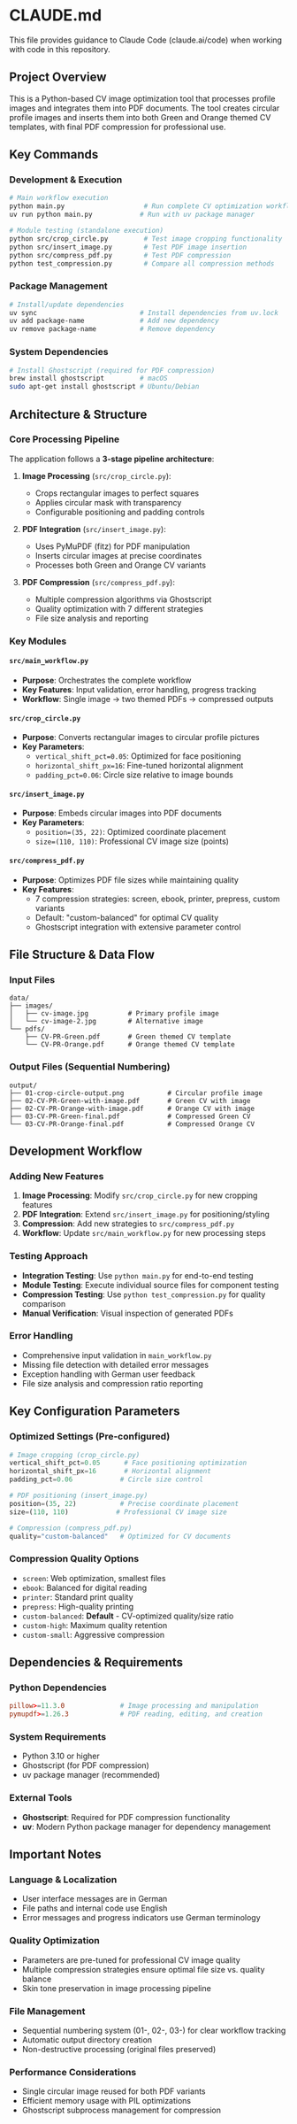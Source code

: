 # CLAUDE.md

This file provides guidance to Claude Code (claude.ai/code) when working with code in this repository.

## Project Overview

This is a Python-based CV image optimization tool that processes profile images and integrates them into PDF documents. The tool creates circular profile images and inserts them into both Green and Orange themed CV templates, with final PDF compression for professional use.

## Key Commands

### Development & Execution
```bash
# Main workflow execution
python main.py                    # Run complete CV optimization workflow
uv run python main.py            # Run with uv package manager

# Module testing (standalone execution)
python src/crop_circle.py         # Test image cropping functionality
python src/insert_image.py        # Test PDF image insertion
python src/compress_pdf.py        # Test PDF compression
python test_compression.py        # Compare all compression methods
```

### Package Management
```bash
# Install/update dependencies
uv sync                          # Install dependencies from uv.lock
uv add package-name              # Add new dependency
uv remove package-name           # Remove dependency
```

### System Dependencies
```bash
# Install Ghostscript (required for PDF compression)
brew install ghostscript         # macOS
sudo apt-get install ghostscript # Ubuntu/Debian
```

## Architecture & Structure

### Core Processing Pipeline
The application follows a **3-stage pipeline architecture**:

1. **Image Processing** (`src/crop_circle.py`):
   - Crops rectangular images to perfect squares
   - Applies circular mask with transparency
   - Configurable positioning and padding controls

2. **PDF Integration** (`src/insert_image.py`):
   - Uses PyMuPDF (fitz) for PDF manipulation
   - Inserts circular images at precise coordinates
   - Processes both Green and Orange CV variants

3. **PDF Compression** (`src/compress_pdf.py`):
   - Multiple compression algorithms via Ghostscript
   - Quality optimization with 7 different strategies
   - File size analysis and reporting

### Key Modules

#### `src/main_workflow.py`
- **Purpose**: Orchestrates the complete workflow
- **Key Features**: Input validation, error handling, progress tracking
- **Workflow**: Single image → two themed PDFs → compressed outputs

#### `src/crop_circle.py`
- **Purpose**: Converts rectangular images to circular profile pictures
- **Key Parameters**:
  - `vertical_shift_pct=0.05`: Optimized for face positioning
  - `horizontal_shift_px=16`: Fine-tuned horizontal alignment
  - `padding_pct=0.06`: Circle size relative to image bounds

#### `src/insert_image.py`
- **Purpose**: Embeds circular images into PDF documents
- **Key Parameters**:
  - `position=(35, 22)`: Optimized coordinate placement
  - `size=(110, 110)`: Professional CV image size (points)

#### `src/compress_pdf.py`
- **Purpose**: Optimizes PDF file sizes while maintaining quality
- **Key Features**:
  - 7 compression strategies: screen, ebook, printer, prepress, custom variants
  - Default: "custom-balanced" for optimal CV quality
  - Ghostscript integration with extensive parameter control

## File Structure & Data Flow

### Input Files
```
data/
├── images/
│   ├── cv-image.jpg          # Primary profile image
│   └── cv-image-2.jpg        # Alternative image
└── pdfs/
    ├── CV-PR-Green.pdf       # Green themed CV template
    └── CV-PR-Orange.pdf      # Orange themed CV template
```

### Output Files (Sequential Numbering)
```
output/
├── 01-crop-circle-output.png           # Circular profile image
├── 02-CV-PR-Green-with-image.pdf       # Green CV with image
├── 02-CV-PR-Orange-with-image.pdf      # Orange CV with image
├── 03-CV-PR-Green-final.pdf            # Compressed Green CV
└── 03-CV-PR-Orange-final.pdf           # Compressed Orange CV
```

## Development Workflow

### Adding New Features
1. **Image Processing**: Modify `src/crop_circle.py` for new cropping features
2. **PDF Integration**: Extend `src/insert_image.py` for positioning/styling
3. **Compression**: Add new strategies to `src/compress_pdf.py`
4. **Workflow**: Update `src/main_workflow.py` for new processing steps

### Testing Approach
- **Integration Testing**: Use `python main.py` for end-to-end testing
- **Module Testing**: Execute individual source files for component testing
- **Compression Testing**: Use `python test_compression.py` for quality comparison
- **Manual Verification**: Visual inspection of generated PDFs

### Error Handling
- Comprehensive input validation in `main_workflow.py`
- Missing file detection with detailed error messages
- Exception handling with German user feedback
- File size analysis and compression ratio reporting

## Key Configuration Parameters

### Optimized Settings (Pre-configured)
```python
# Image cropping (crop_circle.py)
vertical_shift_pct=0.05      # Face positioning optimization
horizontal_shift_px=16       # Horizontal alignment
padding_pct=0.06            # Circle size control

# PDF positioning (insert_image.py)  
position=(35, 22)           # Precise coordinate placement
size=(110, 110)            # Professional CV image size

# Compression (compress_pdf.py)
quality="custom-balanced"   # Optimized for CV documents
```

### Compression Quality Options
- `screen`: Web optimization, smallest files
- `ebook`: Balanced for digital reading
- `printer`: Standard print quality
- `prepress`: High-quality printing
- `custom-balanced`: **Default** - CV-optimized quality/size ratio
- `custom-high`: Maximum quality retention
- `custom-small`: Aggressive compression

## Dependencies & Requirements

### Python Dependencies
```toml
pillow>=11.3.0              # Image processing and manipulation
pymupdf>=1.26.3             # PDF reading, editing, and creation
```

### System Requirements
- Python 3.10 or higher
- Ghostscript (for PDF compression)
- uv package manager (recommended)

### External Tools
- **Ghostscript**: Required for PDF compression functionality
- **uv**: Modern Python package manager for dependency management

## Important Notes

### Language & Localization
- User interface messages are in German
- File paths and internal code use English
- Error messages and progress indicators use German terminology

### Quality Optimization
- Parameters are pre-tuned for professional CV image quality
- Multiple compression strategies ensure optimal file size vs. quality balance
- Skin tone preservation in image processing pipeline

### File Management
- Sequential numbering system (01-, 02-, 03-) for clear workflow tracking
- Automatic output directory creation
- Non-destructive processing (original files preserved)

### Performance Considerations
- Single circular image reused for both PDF variants
- Efficient memory usage with PIL optimizations
- Ghostscript subprocess management for compression